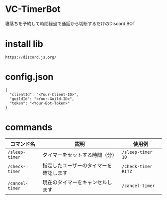 # VC-TimerBot

寝落ちを予約して時間経過で通話から切断するだけのDiscord BOT

# install lib
```
https://discord.js.org/
```

# config.json

```
{
  "clientId": "<Your-Client-ID>",
  "guildId": "<Your-Guild-ID>",
  "token": "<Your-Bot-Token>"
}
```

# commands

| コマンド名     | 説明                                 | 使用例                         |
|----------------|--------------------------------------|--------------------------------|
| `/sleep-timer`       | タイマーをセットする時間（分） | `/sleep-timer 10` |
| `/check-timer`        | 指定したユーザーのタイマーを確認します | `/check-timer RITZ`                        |
| `/cancel-timer`       | 現在のタイマーをキャンセルします     | `/cancel-timer`                       |

